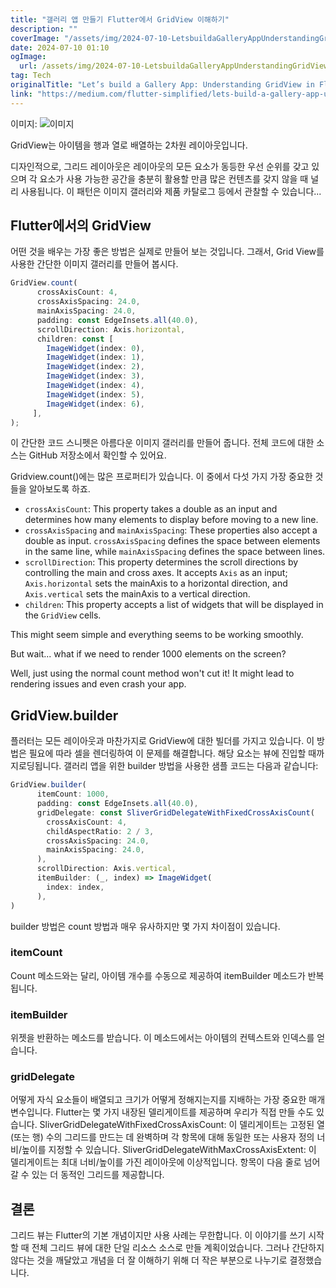 ```yaml
---
title: "갤러리 앱 만들기 Flutter에서 GridView 이해하기"
description: ""
coverImage: "/assets/img/2024-07-10-LetsbuildaGalleryAppUnderstandingGridViewinFlutter_0.png"
date: 2024-07-10 01:10
ogImage: 
  url: /assets/img/2024-07-10-LetsbuildaGalleryAppUnderstandingGridViewinFlutter_0.png
tag: Tech
originalTitle: "Let’s build a Gallery App: Understanding GridView in Flutter."
link: "https://medium.com/flutter-simplified/lets-build-a-gallery-app-understanding-gridview-in-flutter-48c9681ee439"
---
```



이미지:
![이미지](/assets/img/2024-07-10-LetsbuildaGalleryAppUnderstandingGridViewinFlutter_0.png)

GridView는 아이템을 행과 열로 배열하는 2차원 레이아웃입니다.

디자인적으로, 그리드 레이아웃은 레이아웃의 모든 요소가 동등한 우선 순위를 갖고 있으며 각 요소가 사용 가능한 공간을 충분히 활용할 만큼 많은 컨텐츠를 갖지 않을 때 널리 사용됩니다. 이 패턴은 이미지 갤러리와 제품 카탈로그 등에서 관찰할 수 있습니다...

## Flutter에서의 GridView

<div class="content-ad"></div>

어떤 것을 배우는 가장 좋은 방법은 실제로 만들어 보는 것입니다. 그래서, Grid View를 사용한 간단한 이미지 갤러리를 만들어 봅시다.

```js
GridView.count(
      crossAxisCount: 4,
      crossAxisSpacing: 24.0,
      mainAxisSpacing: 24.0,
      padding: const EdgeInsets.all(40.0),
      scrollDirection: Axis.horizontal,
      children: const [
        ImageWidget(index: 0),
        ImageWidget(index: 1),
        ImageWidget(index: 2),
        ImageWidget(index: 3),
        ImageWidget(index: 4),
        ImageWidget(index: 5),
        ImageWidget(index: 6),
     ],
);
```

이 간단한 코드 스니펫은 아름다운 이미지 갤러리를 만들어 줍니다. 전체 코드에 대한 소스는 GitHub 저장소에서 확인할 수 있어요.

Gridview.count()에는 많은 프로퍼티가 있습니다. 이 중에서 다섯 가지 가장 중요한 것들을 알아보도록 하죠.

<div class="content-ad"></div>

- `crossAxisCount`: This property takes a double as an input and determines how many elements to display before moving to a new line.
- `crossAxisSpacing` and `mainAxisSpacing`: These properties also accept a double as input. `crossAxisSpacing` defines the space between elements in the same line, while `mainAxisSpacing` defines the space between lines.
- `scrollDirection`: This property determines the scroll directions by controlling the main and cross axes. It accepts `Axis` as an input; `Axis.horizontal` sets the mainAxis to a horizontal direction, and `Axis.vertical` sets the mainAxis to a vertical direction.
- `children`: This property accepts a list of widgets that will be displayed in the `GridView` cells.

This might seem simple and everything seems to be working smoothly.

But wait... what if we need to render 1000 elements on the screen?

Well, just using the normal count method won't cut it! It might lead to rendering issues and even crash your app.

<div class="content-ad"></div>

## GridView.builder

플러터는 모든 레이아웃과 마찬가지로 GridView에 대한 빌더를 가지고 있습니다. 이 방법은 필요에 따라 셀을 렌더링하여 이 문제를 해결합니다. 해당 요소는 뷰에 진입할 때까지로딩됩니다. 갤러리 앱을 위한 builder 방법을 사용한 샘플 코드는 다음과 같습니다:

```js
GridView.builder(
      itemCount: 1000,
      padding: const EdgeInsets.all(40.0),
      gridDelegate: const SliverGridDelegateWithFixedCrossAxisCount(
        crossAxisCount: 4,
        childAspectRatio: 2 / 3,
        crossAxisSpacing: 24.0,
        mainAxisSpacing: 24.0,
      ),
      scrollDirection: Axis.vertical,
      itemBuilder: (_, index) => ImageWidget(
        index: index,
      ),
)
```

builder 방법은 count 방법과 매우 유사하지만 몇 가지 차이점이 있습니다.

<div class="content-ad"></div>

### itemCount
Count 메소드와는 달리, 아이템 개수를 수동으로 제공하여 itemBuilder 메소드가 반복됩니다.

### itemBuilder
위젯을 반환하는 메소드를 받습니다. 이 메소드에서는 아이템의 컨텍스트와 인덱스를 얻습니다.

### gridDelegate
어떻게 자식 요소들이 배열되고 크기가 어떻게 정해지는지를 지배하는 가장 중요한 매개변수입니다. Flutter는 몇 가지 내장된 델리게이트를 제공하며 우리가 직접 만들 수도 있습니다. SliverGridDelegateWithFixedCrossAxisCount: 이 델리게이트는 고정된 열(또는 행) 수의 그리드를 만드는 데 완벽하며 각 항목에 대해 동일한 또는 사용자 정의 너비/높이를 지정할 수 있습니다. SliverGridDelegateWithMaxCrossAxisExtent: 이 델리게이트는 최대 너비/높이를 가진 레이아웃에 이상적입니다. 항목이 다음 줄로 넘어갈 수 있는 더 동적인 그리드를 제공합니다.

## 결론

그리드 뷰는 Flutter의 기본 개념이지만 사용 사례는 무한합니다. 이 이야기를 쓰기 시작할 때 전체 그리드 뷰에 대한 단일 리소스 소스로 만들 계획이었습니다. 그러나 간단하지 않다는 것을 깨달았고 개념을 더 잘 이해하기 위해 더 작은 부분으로 나누기로 결정했습니다.